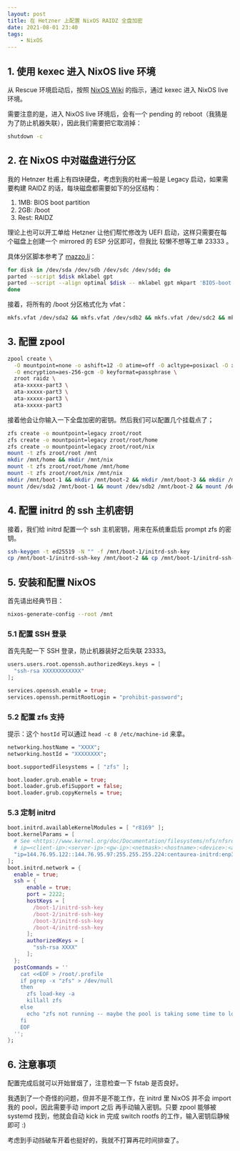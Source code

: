 ```yaml
---
layout: post
title: 在 Hetzner 上配置 NixOS RAIDZ 全盘加密
date: 2021-08-01 23:40
tags:
    - NixOS
---
```


## 1. 使用 kexec 进入 NixOS live 环境

从 Rescue 环境启动后，按照 [NixOS Wiki](https://nixos.wiki/wiki/Install_NixOS_on_Hetzner_Online#Bootstrap_from_the_Rescue_System) 的指示，通过 kexec 进入 NixOS live 环境。

需要注意的是，进入 NixOS live 环境后，会有一个 pending 的 reboot（我猜是为了防止机器失联），因此我们需要把它取消掉：

```bash
shutdown -c
```

## 2. 在 NixOS 中对磁盘进行分区

我的 Hetnzer 杜甫上有四块硬盘，考虑到我的杜甫一般是 Legacy 启动，如果需要构建 RAIDZ 的话，每块磁盘都需要如下的分区结构：

1. 1MB: BIOS boot partition
2. 2GB: /boot
3. Rest: RAIDZ

理论上也可以开工单给 Hetzner 让他们帮忙修改为 UEFI 启动，这样只需要在每个磁盘上创建一个 mirrored 的 ESP 分区即可，但我比
较懒不想等工单 23333 。

具体分区脚本参考了 [mazzo.li](https://mazzo.li/posts/hetzner-zfs.html)：

```bash
for disk in /dev/sda /dev/sdb /dev/sdc /dev/sdd; do
parted --script $disk mklabel gpt
parted --script --align optimal $disk -- mklabel gpt mkpart 'BIOS-boot' 1MB 2MB set 1 bios_grub on mkpart 'boot' 2MB 2000MB mkpart 'zfs-pool' 2000MB '100%'
done
```

接着，将所有的 /boot 分区格式化为 vfat：

```bash
mkfs.vfat /dev/sda2 && mkfs.vfat /dev/sdb2 && mkfs.vfat /dev/sdc2 && mkfs.vfat /dev/sdd2
```

## 3. 配置 zpool

```bash
zpool create \
  -O mountpoint=none -o ashift=12 -O atime=off -O acltype=posixacl -O xattr=sa -O compression=lz4 \
  -O encryption=aes-256-gcm -O keyformat=passphrase \
  zroot raidz \
  ata-xxxxx-part3 \
  ata-xxxxx-part3 \
  ata-xxxxx-part3 \
  ata-xxxxx-part3
```

接着他会让你输入一下全盘加密的密钥。然后我们可以配置几个挂载点了；

```bash
zfs create -o mountpoint=legacy zroot/root
zfs create -o mountpoint=legacy zroot/root/home
zfs create -o mountpoint=legacy zroot/root/nix
mount -t zfs zroot/root /mnt
mkdir /mnt/home && mkdir /mnt/nix
mount -t zfs zroot/root/home /mnt/home
mount -t zfs zroot/root/nix /mnt/nix
mkdir /mnt/boot-1 && mkdir /mnt/boot-2 && mkdir /mnt/boot-3 && mkdir /mnt/boot-4
mount /dev/sda2 /mnt/boot-1 && mount /dev/sdb2 /mnt/boot-2 && mount /dev/sdc2 /mnt/boot-3 && mount /dev/sdd2 /mnt/boot-4
```

## 4. 配置 initrd 的 ssh 主机密钥

接着，我们给 initrd 配置一个 ssh 主机密钥，用来在系统重启后 prompt zfs 的密钥。

```bash
ssh-keygen -t ed25519 -N "" -f /mnt/boot-1/initrd-ssh-key
cp /mnt/boot-1/initrd-ssh-key /mnt/boot-2 && cp /mnt/boot-1/initrd-ssh-key /mnt/boot-3 && cp /mnt/boot-1/initrd-ssh-key /mnt/boot-4
```

## 5. 安装和配置 NixOS

首先请出经典节目：

```bash
nixos-generate-config --root /mnt
```

### 5.1 配置 SSH 登录

首先先配一下 SSH 登录，防止机器装好之后失联 23333。

```nix
users.users.root.openssh.authorizedKeys.keys = [
  "ssh-rsa XXXXXXXXXXXX"
];

services.openssh.enable = true;
services.openssh.permitRootLogin = "prohibit-password";
```

### 5.2 配置 zfs 支持

提示：这个 `hostId` 可以通过 `head -c 8 /etc/machine-id` 来拿。

```nix
networking.hostName = "XXXX";
networking.hostId = "XXXXXXXX";

boot.supportedFilesystems = [ "zfs" ];

boot.loader.grub.enable = true;
boot.loader.grub.efiSupport = false;
boot.loader.grub.copyKernels = true;
```

### 5.3 定制 initrd

```nix
boot.initrd.availableKernelModules = [ "r8169" ];
boot.kernelParams = [
  # See <https://www.kernel.org/doc/Documentation/filesystems/nfs/nfsroot.txt> for docs on this
  # ip=<client-ip>:<server-ip>:<gw-ip>:<netmask>:<hostname>:<device>:<autoconf>:<dns0-ip>:<dns1-ip>:<ntp0-ip>
  "ip=144.76.95.122::144.76.95.97:255.255.255.224:centaurea-initrd:enp3s0:off:8.8.8.8"
];
boot.initrd.network = {
  enable = true;
  ssh = {
      enable = true;
      port = 2222;
      hostKeys = [
        /boot-1/initrd-ssh-key
        /boot-2/initrd-ssh-key
        /boot-3/initrd-ssh-key
        /boot-4/initrd-ssh-key
      ];
      authorizedKeys = [
        "ssh-rsa XXXX"
      ];
  };
  postCommands = ''
    cat <<EOF > /root/.profile
    if pgrep -x "zfs" > /dev/null
    then
      zfs load-key -a
      killall zfs
    else
      echo "zfs not running -- maybe the pool is taking some time to load for some unforseen reason."
    fi
    EOF
  '';
};
```

## 6. 注意事项

配置完成后就可以开始冒烟了，注意检查一下 fstab 是否良好。

我遇到了一个奇怪的问题，但并不是不能工作，在 initrd 里 NixOS 并不会 import 我的 pool，因此需要手动 import 之后
再手动输入密钥。只要 zpool 能够被 systemd 找到，他就会自动 kick in 完成 switch rootfs 的工作，输入密钥后静候即可 :)

考虑到手动挡破车开着也挺好的，我就不打算再花时间排查了。
